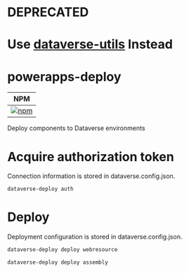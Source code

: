 # DEPRECATED
# Use [dataverse-utils](https://www.npmjs.com/package/dataverse-utils) Instead 

# powerapps-deploy
| NPM |
| --- |
| [![npm](https://img.shields.io/npm/v/powerapps-deploy.svg?style=flat-square)](https://www.npmjs.com/package/powerapps-deploy) |

Deploy components to Dataverse environments

# Acquire authorization token

Connection information is stored in dataverse.config.json.

```sh
dataverse-deploy auth
```

# Deploy

Deployment configuration is stored in dataverse.config.json.

```sh
dataverse-deploy deploy webresource

dataverse-deploy deploy assembly
```
